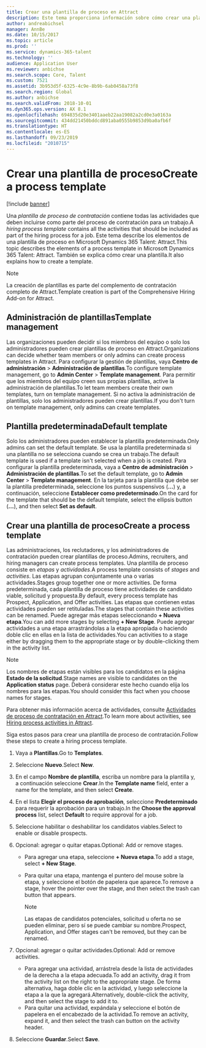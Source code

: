 ```yaml
---
title: Crear una plantilla de proceso en Attract
description: Este tema proporciona información sobre cómo crear una plantilla de proceso en Attract.
author: andreabichsel
manager: AnnBe
ms.date: 10/15/2017
ms.topic: article
ms.prod: ''
ms.service: dynamics-365-talent
ms.technology: ''
audience: Application User
ms.reviewer: anbichse
ms.search.scope: Core, Talent
ms.custom: 7521
ms.assetid: 3b953d5f-6325-4c9e-8b9b-6ab0458a73f8
ms.search.region: Global
ms.author: anbichse
ms.search.validFrom: 2018-10-01
ms.dyn365.ops.version: AX 8.1
ms.openlocfilehash: 694835d20e3401aaeb22aa19082a2cd0e3a0163a
ms.sourcegitcommit: 434dd21450bddcd891aba0555b9853d9ba0afb6f
ms.translationtype: HT
ms.contentlocale: es-ES
ms.lasthandoff: 09/23/2019
ms.locfileid: "2010715"
---
```

# <a name="create-a-process-template"></a><span data-ttu-id="c309d-103">Crear una plantilla de proceso</span><span class="sxs-lookup"><span data-stu-id="c309d-103">Create a process template</span></span>

[!include [banner](includes/banner.md)]

<span data-ttu-id="c309d-104">Una *plantilla de proceso de contratación* contiene todas las actividades que deben incluirse como parte del proceso de contratación para un trabajo.</span><span class="sxs-lookup"><span data-stu-id="c309d-104">A *hiring process template* contains all the activities that should be included as part of the hiring process for a job.</span></span> <span data-ttu-id="c309d-105">Este tema describe los elementos de una plantilla de proceso en Microsoft Dynamics 365 Talent: Attract.</span><span class="sxs-lookup"><span data-stu-id="c309d-105">This topic describes the elements of a process template in Microsoft Dynamics 365 Talent: Attract.</span></span> <span data-ttu-id="c309d-106">También se explica cómo crear una plantilla.</span><span class="sxs-lookup"><span data-stu-id="c309d-106">It also explains how to create a template.</span></span>

> [!NOTE]
> <span data-ttu-id="c309d-107">La creación de plantillas es parte del complemento de contratación completo de Attract.</span><span class="sxs-lookup"><span data-stu-id="c309d-107">Template creation is part of the Comprehensive Hiring Add-on for Attract.</span></span>

## <a name="template-management"></a><span data-ttu-id="c309d-108">Administración de plantillas</span><span class="sxs-lookup"><span data-stu-id="c309d-108">Template management</span></span>

<span data-ttu-id="c309d-109">Las organizaciones pueden decidir si los miembros del equipo o solo los administradores pueden crear plantillas de proceso en Attract.</span><span class="sxs-lookup"><span data-stu-id="c309d-109">Organizations can decide whether team members or only admins can create process templates in Attract.</span></span> <span data-ttu-id="c309d-110">Para configurar la gestión de plantillas, vaya **Centro de administración** \> **Administración de plantillas**.</span><span class="sxs-lookup"><span data-stu-id="c309d-110">To configure template management, go to **Admin Center** \> **Template management**.</span></span> <span data-ttu-id="c309d-111">Para permitir que los miembros del equipo creen sus propias plantillas, active la administración de plantillas.</span><span class="sxs-lookup"><span data-stu-id="c309d-111">To let team members create their own templates, turn on template management.</span></span> <span data-ttu-id="c309d-112">Si no activa la administración de plantillas, solo los administradores pueden crear plantillas.</span><span class="sxs-lookup"><span data-stu-id="c309d-112">If you don't turn on template management, only admins can create templates.</span></span>

## <a name="default-template"></a><span data-ttu-id="c309d-113">Plantilla predeterminada</span><span class="sxs-lookup"><span data-stu-id="c309d-113">Default template</span></span>

<span data-ttu-id="c309d-114">Solo los administradores pueden establecer la plantilla predeterminada.</span><span class="sxs-lookup"><span data-stu-id="c309d-114">Only admins can set the default template.</span></span> <span data-ttu-id="c309d-115">Se usa la plantilla predeterminada si una plantilla no se selecciona cuando se crea un trabajo.</span><span class="sxs-lookup"><span data-stu-id="c309d-115">The default template is used if a template isn't selected when a job is created.</span></span> <span data-ttu-id="c309d-116">Para configurar la plantilla predeterminada, vaya a **Centro de administración** \> **Administración de plantillas**.</span><span class="sxs-lookup"><span data-stu-id="c309d-116">To set the default template, go to **Admin Center** \> **Template management**.</span></span> <span data-ttu-id="c309d-117">En la tarjeta para la plantilla que debe ser la plantilla predeterminada, seleccione los puntos suspensivos (**...**) y, a continuación, seleccione **Establecer como predeterminado**.</span><span class="sxs-lookup"><span data-stu-id="c309d-117">On the card for the template that should be the default template, select the ellipsis button (**...**), and then select **Set as default**.</span></span>

## <a name="create-a-process-template"></a><span data-ttu-id="c309d-118">Crear una plantilla de proceso</span><span class="sxs-lookup"><span data-stu-id="c309d-118">Create a process template</span></span>

<span data-ttu-id="c309d-119">Las administraciones, los reclutadores, y los administradores de contratación pueden crear plantillas de proceso.</span><span class="sxs-lookup"><span data-stu-id="c309d-119">Admins, recruiters, and hiring managers can create process templates.</span></span> <span data-ttu-id="c309d-120">Una plantilla de proceso consiste en *etapas* y *actividades*.</span><span class="sxs-lookup"><span data-stu-id="c309d-120">A process template consists of *stages* and *activities*.</span></span> <span data-ttu-id="c309d-121">Las etapas agrupan conjuntamente una o varias actividades.</span><span class="sxs-lookup"><span data-stu-id="c309d-121">Stages group together one or more activities.</span></span> <span data-ttu-id="c309d-122">De forma predeterminada, cada plantilla de proceso tiene actividades de candidato viable, solicitud y propuesta.</span><span class="sxs-lookup"><span data-stu-id="c309d-122">By default, every process template has Prospect, Application, and Offer activities.</span></span> <span data-ttu-id="c309d-123">Las etapas que contienen estas actividades pueden ser retituladas.</span><span class="sxs-lookup"><span data-stu-id="c309d-123">The stages that contain these activities can be renamed.</span></span> <span data-ttu-id="c309d-124">Puede agregar más etapas seleccionando **+ Nueva etapa**.</span><span class="sxs-lookup"><span data-stu-id="c309d-124">You can add more stages by selecting **+ New Stage**.</span></span> <span data-ttu-id="c309d-125">Puede agregar actividades a una etapa arrastrándolas a la etapa apropiada o haciendo doble clic en ellas en la lista de actividades.</span><span class="sxs-lookup"><span data-stu-id="c309d-125">You can activities to a stage either by dragging them to the appropriate stage or by double-clicking them in the activity list.</span></span>

> [!NOTE]
> <span data-ttu-id="c309d-126">Los nombres de etapas están visibles para los candidatos en la página **Estado de la solicitud**.</span><span class="sxs-lookup"><span data-stu-id="c309d-126">Stage names are visible to candidates on the **Application status** page.</span></span> <span data-ttu-id="c309d-127">Deberá considerar este hecho cuando elija los nombres para las etapas.</span><span class="sxs-lookup"><span data-stu-id="c309d-127">You should consider this fact when you choose names for stages.</span></span>

<span data-ttu-id="c309d-128">Para obtener más información acerca de actividades, consulte [Actividades de proceso de contratación en Attract](./activities-attract.md).</span><span class="sxs-lookup"><span data-stu-id="c309d-128">To learn more about activities, see [Hiring process activities in Attract](./activities-attract.md).</span></span>

<span data-ttu-id="c309d-129">Siga estos pasos para crear una plantilla de proceso de contratación.</span><span class="sxs-lookup"><span data-stu-id="c309d-129">Follow these steps to create a hiring process template.</span></span>

1. <span data-ttu-id="c309d-130">Vaya a **Plantillas**.</span><span class="sxs-lookup"><span data-stu-id="c309d-130">Go to **Templates**.</span></span>
2. <span data-ttu-id="c309d-131">Seleccione **Nuevo**.</span><span class="sxs-lookup"><span data-stu-id="c309d-131">Select **New**.</span></span>
3. <span data-ttu-id="c309d-132">En el campo **Nombre de plantilla**, escriba un nombre para la plantilla y, a continuación seleccione **Crear**.</span><span class="sxs-lookup"><span data-stu-id="c309d-132">In the **Template name** field, enter a name for the template, and then select **Create**.</span></span>
4. <span data-ttu-id="c309d-133">En el lista **Elegir el proceso de aprobación**, seleccione **Predeterminado** para requerir la aprobación para un trabajo.</span><span class="sxs-lookup"><span data-stu-id="c309d-133">In the **Choose the approval process** list, select **Default** to require approval for a job.</span></span>
5. <span data-ttu-id="c309d-134">Seleccione habilitar o deshabilitar los candidatos viables.</span><span class="sxs-lookup"><span data-stu-id="c309d-134">Select to enable or disable prospects.</span></span>
6. <span data-ttu-id="c309d-135">Opcional: agregar o quitar etapas.</span><span class="sxs-lookup"><span data-stu-id="c309d-135">Optional: Add or remove stages.</span></span>

    - <span data-ttu-id="c309d-136">Para agregar una etapa, seleccione **+ Nueva etapa**.</span><span class="sxs-lookup"><span data-stu-id="c309d-136">To add a stage, select **+ New Stage**.</span></span>
    - <span data-ttu-id="c309d-137">Para quitar una etapa, mantenga el puntero del mouse sobre la etapa, y seleccione el botón de papelera que aparece.</span><span class="sxs-lookup"><span data-stu-id="c309d-137">To remove a stage, hover the pointer over the stage, and then select the trash can button that appears.</span></span>

        > [!NOTE]
        > <span data-ttu-id="c309d-138">Las etapas de candidatos potenciales, solicitud u oferta no se pueden eliminar, pero sí se puede cambiar su nombre.</span><span class="sxs-lookup"><span data-stu-id="c309d-138">Prospect, Application, and Offer stages can't be removed, but they can be renamed.</span></span>

7. <span data-ttu-id="c309d-139">Opcional: agregar o quitar actividades.</span><span class="sxs-lookup"><span data-stu-id="c309d-139">Optional: Add or remove activities.</span></span>

    - <span data-ttu-id="c309d-140">Para agregar una actividad, arrástrela desde la lista de actividades de la derecha a la etapa adecuada.</span><span class="sxs-lookup"><span data-stu-id="c309d-140">To add an activity, drag it from the activity list on the right to the appropriate stage.</span></span> <span data-ttu-id="c309d-141">De forma alternativa, haga doble clic en la actividad, y luego seleccione la etapa a la que la agregará.</span><span class="sxs-lookup"><span data-stu-id="c309d-141">Alternatively, double-click the activity, and then select the stage to add it to.</span></span>
    - <span data-ttu-id="c309d-142">Para quitar una actividad, expándala y seleccione el botón de papelera en el encabezado de la actividad.</span><span class="sxs-lookup"><span data-stu-id="c309d-142">To remove an activity, expand it, and then select the trash can button on the activity header.</span></span>

8. <span data-ttu-id="c309d-143">Seleccione **Guardar**.</span><span class="sxs-lookup"><span data-stu-id="c309d-143">Select **Save**.</span></span>
